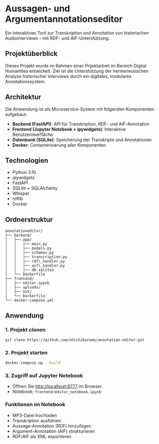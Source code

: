# Aussagen- und Argumentannotationseditor

Ein interaktives Tool zur Transkription und Annotation von historischen Audiointerviews – mit RDF- und AIF-Unterstützung.

## Projektüberblick

Dieses Projekt wurde im Rahmen einer Prijektarbeit im Bereich Digital Humanities entwickelt. Ziel ist die Unterstützung der hermeneutischen Analyse historischer Interviews durch ein digitales, modulares Annotationssystem.



## Architektur

Die Anwendung ist als Microservice-System mit folgenden Komponenten aufgebaut:

- **Backend (FastAPI)**: API für Transkription, RDF- und AIF-Annotation
- **Frontend (Jupyter Notebook + ipywidgets)**: Interaktive Benutzeroberfläche
- **Datenbank (SQLite)**: Speicherung der Transkripte und Annotationen
- **Docker**: Containerisierung aller Komponenten


## Technologien

* Python 3.10
* ipywidgets
* FastAPI
* SQLite + SQLAlchemy
* Whisper
* rdflib
* Docker


## Ordnerstruktur
```
annotationeditor/
├── backend/
│   ├── app/
│   │   ├── main.py
│   │   ├── models.py
│   │   ├── schemas.py
│   │   ├── transcription.py
│   │   ├── rdf\_handler.py
│   │   ├── aif\_handler.py
│   │   ├── db.sqlite3
│   └── Dockerfile
├── frontend/
│   ├── editor.ipynb
│   ├── uploads/
│   ├── out/
│   └── Dockerfile
└── docker-compose.yml
```

## Anwendung

### 1. Projekt clonen

```bash
git clone https://github.com/shichikoromo/annotation-editor.git
```

### 2. Projekt starten

```bash
docker-compose up --build
```

### 3. Zugriff auf Jupyter Notebook

* Öffnen Sie [http://localhost:8777](http://localhost:8777) im Browser.
* Notebook: `frontend/editor_notebook.ipynb`

### Funktionen im Notebook

* MP3-Datei hochladen
* Transkription ausführen
* Aussage-Annotation (RDF) hinzufügen
* Argument-Annotation (AIF) strukturieren
* RDF/AIF als XML exportieren
